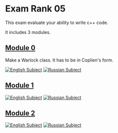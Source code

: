 # Exam Rank 05

This exam evaluate your ability to write c++ code.

It includes 3 modules.

## [Module 0](./cpp_module_00)
Make a Warlock class. It has to be in Coplien's form.

[![English Subject](https://flagpedia.net/data/flags/emoji/twitter/256x256/us.png)](./cpp_module_00/subject.en.txt)
[![Russian Subject](https://flagpedia.net/data/flags/emoji/twitter/256x256/ru.png)](./cpp_module_00/subject.ru.txt)

## [Module 1](./cpp_module_01)
[![English Subject](https://flagpedia.net/data/flags/emoji/twitter/256x256/us.png)](./cpp_module_01/subject.en.txt)
[![Russian Subject](https://flagpedia.net/data/flags/emoji/twitter/256x256/ru.png)](./cpp_module_01/subject.ru.txt)

## [Module 2](./cpp_module_02)
[![English Subject](https://flagpedia.net/data/flags/emoji/twitter/256x256/us.png)](./cpp_module_02/subject.en.txt)
[![Russian Subject](https://flagpedia.net/data/flags/emoji/twitter/256x256/ru.png)](./cpp_module_02/subject.ru.txt)
